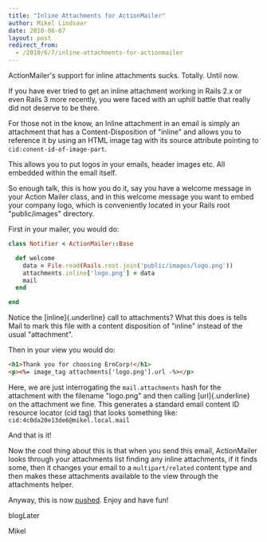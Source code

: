 ```yaml
---
title: "Inline Attachments for ActionMailer"
author: Mikel Lindsaar
date: 2010-06-07
layout: post
redirect_from:
  - /2010/6/7/inline-attachments-for-actionmailer
---
```

ActionMailer's support for inline attachments sucks. Totally. Until now.

If you have ever tried to get an inline attachment working in Rails 2.x
or even Rails 3 more recently, you were faced with an uphill battle that
really did not deserve to be there.

For those not in the know, an Inline attachment in an email is simply an
attachment that has a Content-Disposition of "inline" and allows you to
reference it by using an HTML image tag with its source attribute
pointing to `cid:conent-id-of-image-part`.

This allows you to put logos in your emails, header images etc. All
embedded within the email itself.

So enough talk, this is how you do it, say you have a welcome message in
your Action Mailer class, and in this welcome message you want to embed
your company logo, which is conveniently located in your Rails root
"public/images" directory.

First in your mailer, you would do:

``` ruby
class Notifier < ActionMailer::Base

  def welcome
    data = File.read(Rails.root.join('public/images/logo.png'))
    attachments.inline['logo.png'] = data
    mail
  end

end
```

Notice the [inline]{.underline} call to attachments? What this does is
tells Mail to mark this file with a content disposition of "inline"
instead of the usual "attachment".

Then in your view you would do:

``` html
<h1>Thank you for choosing ErnCorp!</h1>
<p><%= image_tag attachments['logo.png'].url -%></p>
```

Here, we are just interrogating the `mail.attachments` hash for the
attachment with the filename "logo.png" and then calling
[url]{.underline} on the attachment we fine. This generates a standard
email content ID resource locator (cid tag) that looks something like:
`cid:4c0da20e13de6@mikel.local.mail`

And that is it!

Now the cool thing about this is that when you send this email,
ActionMailer looks through your attachments list finding any inline
attachments, if it finds some, then it changes your email to a
`multipart/related` content type and then makes these attachments
available to the view through the attachments helper.

Anyway, this is now
[pushed](http://github.com/rails/rails/commit/311d99eef01c268cedc6e9b3bdb9abc2ba5c6bfa).
Enjoy and have fun!

blogLater

Mikel

